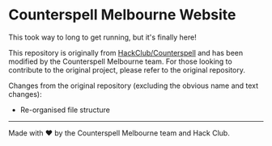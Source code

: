 # Counterspell Melbourne Website
This took way to long to get running, but it's finally here!

This repository is originally from [HackClub/Counterspell](https://github.com/hackclub/counterspell) and has been modified by the Counterspell Melbourne team. For those looking to contribute to the original project, please refer to the original repository.

Changes from the original repository (excluding the obvious name and text changes):
- Re-organised file structure

<hr>

Made with ❤️ by the Counterspell Melbourne team and Hack Club.
